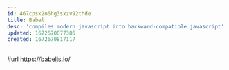 ```yaml
---
id: 467cpsk2o6hg3sxzv92thde
title: Babel
desc: 'compiles modern javascript into backward-compatible javascript'
updated: 1672670877386
created: 1672670817117
---
```


#url https://babeljs.io/

